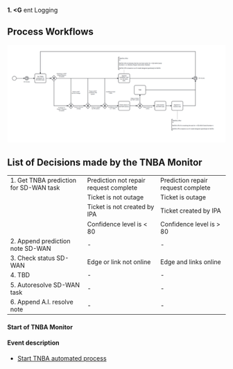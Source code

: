  **1. <G** ent Logging

## Process Workflows

![](../../images/tnba-monitor.png)

## List of Decisions made by the TNBA Monitor


|                                        |                                        |                                    |
|----------------------------------------|----------------------------------------|------------------------------------|
| 1. Get TNBA prediction for SD-WAN task | Prediction not repair request complete | Prediction repair request complete |
|                                        | Ticket is not outage                   | Ticket is outage                   |
|                                        | Ticket is not created by IPA           | Ticket created by IPA              |
|                                        | Confidence level is < 80               | Confidence level is > 80           |
| 2. Append prediction note SD-WAN       | -                                      | -                                  |
| 3. Check status SD-WAN                 | Edge or link not online                | Edge and links online              |
| 4. TBD                                 | -                                      | -                                  |
| 5. Autoresolve SD-WAN task             | -                                      | -                                  |
| 6. Append A.I. resolve note            | -                                      | -                                  |


#### Start of TNBA Monitor
#### Event description
* [Start TNBA automated process](../services/tnba-monitor/actions/start_tnba_automated_process.md)





